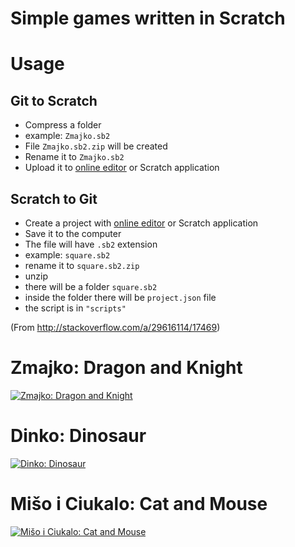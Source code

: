 # Simple games written in Scratch

# Usage

## Git to Scratch 

- Compress a folder
- example: `Zmajko.sb2`
- File `Zmajko.sb2.zip` will be created
- Rename it to `Zmajko.sb2`
- Upload it to [online editor](https://scratch.mit.edu/) or Scratch application

## Scratch to Git

- Create a project with [online editor](https://scratch.mit.edu/) or Scratch application
- Save it to the computer
- The file will have `.sb2` extension
- example: `square.sb2`
- rename it to `square.sb2.zip`
- unzip
- there will be a folder `square.sb2`
- inside the folder there will be `project.json` file
- the script is in `"scripts"`

(From http://stackoverflow.com/a/29616114/17469)

# Zmajko: Dragon and Knight

[![Zmajko: Dragon and Knight](http://img.youtube.com/vi/R0NtMxZinHY/0.jpg)](http://www.youtube.com/watch?v=R0NtMxZinHY "Zmajko: Dragon and Knight")

# Dinko: Dinosaur

[![Dinko: Dinosaur](http://img.youtube.com/vi/eU7NDnDyffE/0.jpg)](http://www.youtube.com/watch?v=eU7NDnDyffE "Dinko: Dinosaur")

# Mišo i Ciukalo: Cat and Mouse

[![Mišo i Ciukalo: Cat and Mouse](http://img.youtube.com/vi/oMQUdzMcbbk/0.jpg)](http://www.youtube.com/watch?v=oMQUdzMcbbk "Mišo i Ciukalo: Cat and Mouse")
